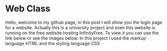 # Web Class
Hello, welcome to my github page, in this post I will show you the login page for a website. Actually this is a university project and even this website is running on the free website hosting InfinityFree. To view it you can use the link below or see the images below. In this project I used the markup language HTML and the styling language CSS
